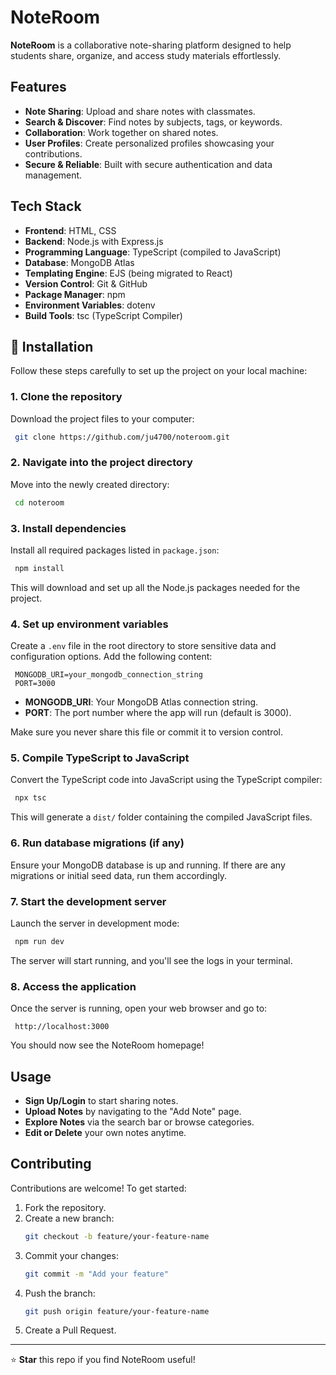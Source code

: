 # NoteRoom

**NoteRoom** is a collaborative note-sharing platform designed to help students share, organize, and access study materials effortlessly.

## Features

- **Note Sharing**: Upload and share notes with classmates.
- **Search & Discover**: Find notes by subjects, tags, or keywords.
- **Collaboration**: Work together on shared notes.
- **User Profiles**: Create personalized profiles showcasing your contributions.
- **Secure & Reliable**: Built with secure authentication and data management.

## Tech Stack

- **Frontend**: HTML, CSS
- **Backend**: Node.js with Express.js
- **Programming Language**: TypeScript (compiled to JavaScript)
- **Database**: MongoDB Atlas
- **Templating Engine**: EJS (being migrated to React)
- **Version Control**: Git & GitHub
- **Package Manager**: npm
- **Environment Variables**: dotenv
- **Build Tools**: tsc (TypeScript Compiler)

## 🔧 Installation

Follow these steps carefully to set up the project on your local machine:

### 1. Clone the repository
Download the project files to your computer:
```bash
 git clone https://github.com/ju4700/noteroom.git
```

### 2. Navigate into the project directory
Move into the newly created directory:
```bash
 cd noteroom
```

### 3. Install dependencies
Install all required packages listed in `package.json`:
```bash
 npm install
```

This will download and set up all the Node.js packages needed for the project.

### 4. Set up environment variables
Create a `.env` file in the root directory to store sensitive data and configuration options. Add the following content:
```plaintext
 MONGODB_URI=your_mongodb_connection_string
 PORT=3000
```
- **MONGODB_URI**: Your MongoDB Atlas connection string.
- **PORT**: The port number where the app will run (default is 3000).

Make sure you never share this file or commit it to version control.

### 5. Compile TypeScript to JavaScript
Convert the TypeScript code into JavaScript using the TypeScript compiler:
```bash
 npx tsc
```

This will generate a `dist/` folder containing the compiled JavaScript files.

### 6. Run database migrations (if any)
Ensure your MongoDB database is up and running. If there are any migrations or initial seed data, run them accordingly.

### 7. Start the development server
Launch the server in development mode:
```bash
 npm run dev
```
The server will start running, and you'll see the logs in your terminal.

### 8. Access the application
Once the server is running, open your web browser and go to:
```plaintext
 http://localhost:3000
```
You should now see the NoteRoom homepage!

## Usage

- **Sign Up/Login** to start sharing notes.
- **Upload Notes** by navigating to the "Add Note" page.
- **Explore Notes** via the search bar or browse categories.
- **Edit or Delete** your own notes anytime.

## Contributing

Contributions are welcome! To get started:
1. Fork the repository.
2. Create a new branch:
   ```bash
   git checkout -b feature/your-feature-name
   ```
3. Commit your changes:
   ```bash
   git commit -m "Add your feature"
   ```
4. Push the branch:
   ```bash
   git push origin feature/your-feature-name
   ```
5. Create a Pull Request.

---

⭐ **Star** this repo if you find NoteRoom useful!

